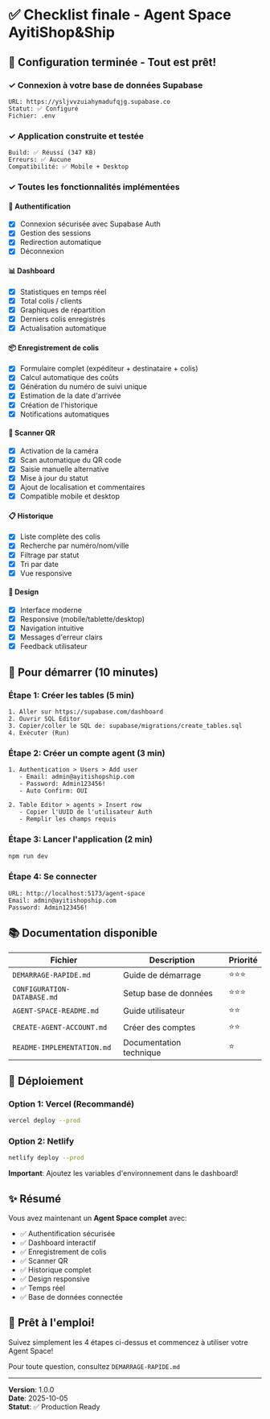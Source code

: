 # ✅ Checklist finale - Agent Space AyitiShop&Ship

## 🎉 Configuration terminée - Tout est prêt!

### ✓ Connexion à votre base de données Supabase
```
URL: https://ysljvvzuiahymadufqjg.supabase.co
Statut: ✅ Configuré
Fichier: .env
```

### ✓ Application construite et testée
```
Build: ✅ Réussi (347 KB)
Erreurs: ✅ Aucune
Compatibilité: ✅ Mobile + Desktop
```

### ✓ Toutes les fonctionnalités implémentées

#### 🔐 Authentification
- [x] Connexion sécurisée avec Supabase Auth
- [x] Gestion des sessions
- [x] Redirection automatique
- [x] Déconnexion

#### 📊 Dashboard
- [x] Statistiques en temps réel
- [x] Total colis / clients
- [x] Graphiques de répartition
- [x] Derniers colis enregistrés
- [x] Actualisation automatique

#### 📦 Enregistrement de colis
- [x] Formulaire complet (expéditeur + destinataire + colis)
- [x] Calcul automatique des coûts
- [x] Génération du numéro de suivi unique
- [x] Estimation de la date d'arrivée
- [x] Création de l'historique
- [x] Notifications automatiques

#### 📸 Scanner QR
- [x] Activation de la caméra
- [x] Scan automatique du QR code
- [x] Saisie manuelle alternative
- [x] Mise à jour du statut
- [x] Ajout de localisation et commentaires
- [x] Compatible mobile et desktop

#### 📋 Historique
- [x] Liste complète des colis
- [x] Recherche par numéro/nom/ville
- [x] Filtrage par statut
- [x] Tri par date
- [x] Vue responsive

#### 🎨 Design
- [x] Interface moderne
- [x] Responsive (mobile/tablette/desktop)
- [x] Navigation intuitive
- [x] Messages d'erreur clairs
- [x] Feedback utilisateur

## 📝 Pour démarrer (10 minutes)

### Étape 1: Créer les tables (5 min)
```
1. Aller sur https://supabase.com/dashboard
2. Ouvrir SQL Editor
3. Copier/coller le SQL de: supabase/migrations/create_tables.sql
4. Exécuter (Run)
```

### Étape 2: Créer un compte agent (3 min)
```
1. Authentication > Users > Add user
   - Email: admin@ayitishopship.com
   - Password: Admin123456!
   - Auto Confirm: OUI
   
2. Table Editor > agents > Insert row
   - Copier l'UUID de l'utilisateur Auth
   - Remplir les champs requis
```

### Étape 3: Lancer l'application (2 min)
```bash
npm run dev
```

### Étape 4: Se connecter
```
URL: http://localhost:5173/agent-space
Email: admin@ayitishopship.com
Password: Admin123456!
```

## 📚 Documentation disponible

| Fichier | Description | Priorité |
|---------|-------------|----------|
| `DEMARRAGE-RAPIDE.md` | Guide de démarrage | ⭐⭐⭐ |
| `CONFIGURATION-DATABASE.md` | Setup base de données | ⭐⭐⭐ |
| `AGENT-SPACE-README.md` | Guide utilisateur | ⭐⭐ |
| `CREATE-AGENT-ACCOUNT.md` | Créer des comptes | ⭐⭐ |
| `README-IMPLEMENTATION.md` | Documentation technique | ⭐ |

## 🚀 Déploiement

### Option 1: Vercel (Recommandé)
```bash
vercel deploy --prod
```

### Option 2: Netlify
```bash
netlify deploy --prod
```

**Important**: Ajoutez les variables d'environnement dans le dashboard!

## ✨ Résumé

Vous avez maintenant un **Agent Space complet** avec:

- ✅ Authentification sécurisée
- ✅ Dashboard interactif
- ✅ Enregistrement de colis
- ✅ Scanner QR
- ✅ Historique complet
- ✅ Design responsive
- ✅ Temps réel
- ✅ Base de données connectée

## 🎯 Prêt à l'emploi!

Suivez simplement les 4 étapes ci-dessus et commencez à utiliser votre Agent Space!

Pour toute question, consultez `DEMARRAGE-RAPIDE.md`

---

**Version**: 1.0.0  
**Date**: 2025-10-05  
**Statut**: ✅ Production Ready
